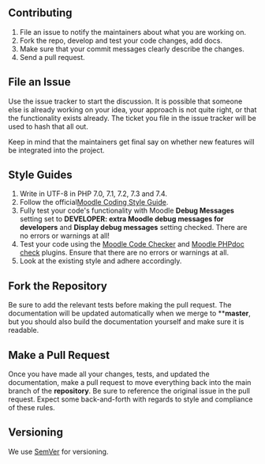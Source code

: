 Contributing
-------------------

1. File an issue to notify the maintainers about what you are working on.
2. Fork the repo, develop and test your code changes, add docs.
3. Make sure that your commit messages clearly describe the changes.
4. Send a pull request.

File an Issue
-------------------

Use the issue tracker to start the discussion. It is possible that someone else is already working on your idea, your approach is not quite right, or that the functionality exists already. The ticket you file in the issue tracker will be used to hash that all out.

Keep in mind that the maintainers get final say on whether new features will be integrated into the project.

Style Guides
-------------------
1. Write in UTF-8 in PHP 7.0, 7.1, 7.2, 7.3 and 7.4.
2. Follow the official[Moodle Coding Style Guide](https://docs.moodle.org/dev/Coding_style).
3. Fully test your code's functionality with Moodle **Debug Messages** setting set to **DEVELOPER: extra Moodle debug messages for developers** and **Display debug messages** setting checked. There are no errors or warnings at all!
4. Test your code using the [Moodle Code Checker](https://moodle.org/plugins/local_codechecker) and [Moodle PHPdoc check](https://moodle.org/plugins/local_moodlecheck) plugins. Ensure that there are no errors or warnings at all.
5. Look at the existing style and adhere accordingly.

Fork the Repository
-------------------

Be sure to add the relevant tests before making the pull request. The documentation will be updated automatically when we merge to ****master**, but you should also build the documentation yourself and make sure it is readable.

Make a Pull Request
-------------------

Once you have made all your changes, tests, and updated the documentation, make a pull request to move everything back into the main branch of the **repository**. Be sure to reference the original issue in the pull request. Expect some back-and-forth with regards to style and compliance of these rules.

Versioning
-------------------
We use [SemVer](http://semver.org/) for versioning.
